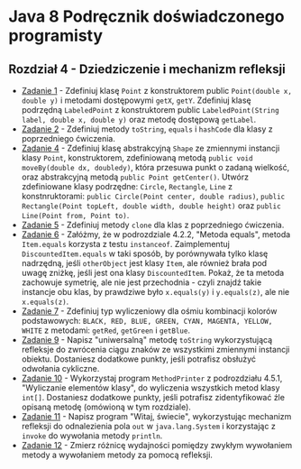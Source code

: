 # **Java 8 Podręcznik doświadczonego programisty**

## **Rozdział 4** - Dziedziczenie i mechanizm refleksji

- [Zadanie 1] - Zdefiniuj klasę `Point` z konstruktorem public `Point(double x, double y)` i metodami dostępowymi `getX`, `getY`. Zdefiniuj klasę podrzędną `LabeledPoint` z konstruktorem public `LabeledPoint(String label, double x, double y)` oraz metodę dostępową `getLabel`.
- [Zadanie 2] - Zdefiniuj metody `toString`, `equals` i `hashCode` dla klasy z poprzedniego ćwiczenia.
- [Zadanie 4] - Zdefiniuj klasę abstrakcyjną `Shape` ze zmiennymi instancji klasy `Point`, konstruktorem, zdefiniowaną metodą `public void moveBy(double dx, doubledy)`, która przesuwa punkt o zadaną wielkość, oraz abstrakcyjną metodą `public Point getCenter()`. Utwórz zdefiniowane klasy podrzędne: `Circle`, `Rectangle`, `Line` z konstnruktorami: `public Circle(Point center, double radius)`, `public Rectangle(Point topLeft, double width, double height)` oraz `public Line(Point from, Point to)`.
- [Zadanie 5] - Zdefiniuj metody `clone` dla klas z poprzedniego ćwiczenia.
- [Zadanie 6] - Załóżmy, że w podrozdziale 4.2.2, "Metoda equals", metoda `Item.equals` korzysta z testu `instanceof`. Zaimplementuj `DiscountedItem.equals` w taki sposób, by porównywała tylko klasę nadrzędną, jeśli `otherObject` jest klasy `Item`, ale również brała pod uwagę zniżkę, jeśli jest ona klasy `DiscountedItem`. Pokaż, że ta metoda zachowuje symetrię, ale nie jest przechodnia - czyli znajdź takie instancje obu klas, by prawdziwe było `x.equals(y)` i `y.equals(z)`, ale nie `x.equals(z)`.
- [Zadanie 7] - Zdefiniuj typ wyliczeniowy dla ośmiu kombinacji kolorów podstawowych: `BLACK, RED, BLUE, GREEN, CYAN, MAGENTA, YELLOW, WHITE` z metodami: `getRed`, `getGreen` i `getBlue`.
- [Zadanie 9] - Napisz "uniwersalną" metodę `toString` wykorzystującą refleksje do zwrócenia ciągu znaków ze wszystkimi zmiennymi instancji obiektu. Dostaniesz dodatkowe punkty, jeśli potrafisz obsłużyć odwołania cykliczne.
- [Zadanie 10] - Wykorzystaj program `MethodPrinter` z podrozdziału 4.5.1, "Wyliczanie elementów klasy", do wyliczenia wszystkich metod klasy `int[]`. Dostaniesz dodatkowe punkty, jeśli potrafisz zidentyfikować źle opisaną metodę (omówioną w tym rozdziale).
- [Zadanie 11] - Napisz program "Witaj, świecie", wykorzystując mechanizm refleksji do odnalezienia pola `out` w `java.lang.System` i korzystając z `invoke` do wywołania metody `println`.
- [Zadanie 12] - Zmierz różnicę wydajności pomiędzy zwykłym wywołaniem metody a wywołaniem metody za pomocą refleksji.

[Zadanie 1]: <ex01/Exercise1.java>
[Zadanie 2]: <ex02/Exercise2.java>
[Zadanie 4]: <ex04/Exercise4.java>
[Zadanie 5]: <ex05/Exercise5.java>
[Zadanie 6]: <ex06/Exercise6.java>
[Zadanie 7]: <ex07/Exercise7.java>
[Zadanie 9]: <ex09/Exercise9.java>
[Zadanie 10]: <ex10/Exercise10.java>
[Zadanie 11]: <ex11/Exercise11.java>
[Zadanie 12]: <ex12/Exercise12.java>
